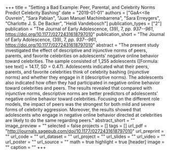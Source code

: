 +++
title = "Setting a Bad Example: Peer, Parental, and Celebrity Norms Predict Celebrity Bashing"
date = "2019-01-01"
authors = ["GaA<<lle Ouvrein", "Sara Pabian", "Juan Manuel Machimbarrena", "Sara Erreygers", "Charlotte J. S. De Backer", "Heidi Vandebosch"]
publication_types = ["2"]
publication = "The Journal of Early Adolescence, (39), 7, _pp. 937--961_, https://doi.org/10.1177/0272431618797010"
publication_short = "The Journal of Early Adolescence, (39), 7, _pp. 937--961_, https://doi.org/10.1177/0272431618797010"
abstract = "The present study investigated the effect of descriptive and injunctive norms of peers, parents, and favorite celebrities on adolescents’ negative online behavior toward celebrities. The sample consisted of 1,255 adolescents ([Formula: see text] = 14.17, SD = 0.47). Adolescents indicated what their peers, parents, and favorite celebrities think of celebrity bashing (injunctive norms) and whether they engage in it (descriptive norms). The adolescents also indicated how often they had participated in negative online behavior toward celebrities and peers. The results revealed that compared with injunctive norms, descriptive norms are better predictors of adolescents’ negative online behavior toward celebrities. Focusing on the different role models, the impact of peers was the strongest for both mild and severe forms of celebrity aggression. Moreover, the results showed that adolescents who engage in negative online behavior directed at celebrities are likely to do the same regarding peers."
abstract_short = ""
image_preview = ""
selected = false
projects = []
tags = []
url_pdf = "http://journals.sagepub.com/doi/10.1177/0272431618797010"
url_preprint = ""
url_code = ""
url_dataset = ""
url_project = ""
url_slides = ""
url_video = ""
url_poster = ""
url_source = ""
math = true
highlight = true
[header]
image = ""
caption = ""
+++
